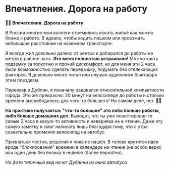 # Впечатления. Дорога на работу

🚴‍♂️ **Впечатления. Дорога на работу**

В Росcии многие мои коллеги стремились искать жильё как можно ближе к работе. В идеале, чтобы ходить пешком или проезжать небольшое расстояние на наземном транспорте.

Я всегда жил довольно далеко от центра и добирался до работы на метро в районе часа. **Это меня полностью устраивало!** Можно хаять подземку за толкотню и прочий дискомфорт, но для меня эти 2 часа были возможностью сделать передышку, подумать без отвлекающих факторов. Я довольно много читал или слушал аудиокниги благодаря этим поездкам.

Переехав в Дублин, я поначалу радовался относительной компактности города. Это же прекрасно: 20 минут на велосипеде до работы и столько времени высвободилось для чего-то большего! На самом деле, нет. 🤷‍♂️

**На практике получается: "что-то большее" это либо больше работы, либо больше домашних дел.** Выходит, что ты уже инвестировал те самые 2 часа в какую-то активность и наверняка не в чтение. Даже эту самую заметку я смог написать лишь благодаря тому, что с утра сознательно променял велосипед на автобус.

Признаться честно, решения я пока не нашёл. В голове крутятся идеи вроде "блокирования" времени в календаре на чтение (не особо верю) или один день без велика в неделю (более вероятно).

*На фото типичный вид на юг Дублина из окна автобуса*
